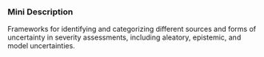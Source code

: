 ### Mini Description

Frameworks for identifying and categorizing different sources and forms of uncertainty in severity assessments, including aleatory, epistemic, and model uncertainties.
